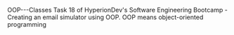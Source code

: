 OOP---Classes
Task 18 of HyperionDev's Software Engineering Bootcamp - Creating an email simulator using OOP.
OOP means object-oriented programming
